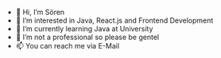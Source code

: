 - 👋 Hi, I’m Sören
- 👀 I’m interested in Java, React.js and Frontend Development
- 🌱 I’m currently learning Java at University
- 💞️ I’m not a professional so please be gentel
- 📫 You can reach me via E-Mail

<!---
soeren-h/soeren-h is a ✨ special ✨ repository because its `README.md` (this file) appears on your GitHub profile.
You can click the Preview link to take a look at your changes.
--->
